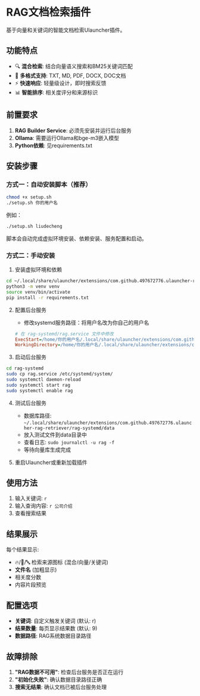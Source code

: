 # RAG文档检索插件

基于向量和关键词的智能文档检索Ulauncher插件。

## 功能特点

- 🔍 **混合检索**: 结合向量语义搜索和BM25关键词匹配
- 📄 **多格式支持**: TXT, MD, PDF, DOCX, DOC文档
- ⚡ **快速响应**: 轻量级设计，即时搜索反馈
- 📊 **智能排序**: 相关度评分和来源标识

## 前置要求

1. **RAG Builder Service**: 必须先安装并运行后台服务
2. **Ollama**: 需要运行Ollama和bge-m3嵌入模型
3. **Python依赖**: 见requirements.txt

## 安装步骤

### 方式一：自动安装脚本（推荐）

```bash
chmod +x setup.sh
./setup.sh 你的用户名
```

例如：
```bash
./setup.sh liudecheng
```

脚本会自动完成虚拟环境安装、依赖安装、服务配置和启动。

### 方式二：手动安装

1. 安装虚拟环境和依赖
```bash
cd ~/.local/share/ulauncher/extensions/com.github.497672776.ulauncher-rag-retriever
python3 -m venv venv
source venv/bin/activate
pip install -r requirements.txt
```

2. 配置后台服务
   - 修改systemd服务路径：将用户名改为你自己的用户名
   ```ini
   # 在 rag-systemd/rag.service 文件中修改
   ExecStart=/home/你的用户名/.local/share/ulauncher/extensions/com.github.497672776.ulauncher-rag-retriever/rag-systemd/start_service.sh
   WorkingDirectory=/home/你的用户名/.local/share/ulauncher/extensions/com.github.497672776.ulauncher-rag-retriever/rag-systemd
   ```

3. 启动后台服务
```bash
cd rag-systemd
sudo cp rag.service /etc/systemd/system/
sudo systemctl daemon-reload
sudo systemctl start rag
sudo systemctl enable rag
```

4. 测试后台服务
   - 数据库路径: `~/.local/share/ulauncher/extensions/com.github.497672776.ulauncher-rag-retriever/rag-systemd/data`
   - 放入测试文件到data目录中
   - 查看日志: `sudo journalctl -u rag -f`
   - 等待向量库生成完成

5. 重启Ulauncher或重新加载插件

## 使用方法

1. 输入关键词: `r`
2. 输入查询内容: `r 公司介绍`
3. 查看搜索结果

## 结果展示

每个结果显示:
- 🔥/🎯/🔤 检索来源图标 (混合/向量/关键词)
- **文件名** (加粗显示)
- 相关度分数
- 内容片段预览

## 配置选项

- **关键词**: 自定义触发关键词 (默认: r)
- **结果数量**: 每页显示结果数 (默认: 9)
- **数据路径**: RAG系统数据目录路径

## 故障排除

1. **"RAG数据不可用"**: 检查后台服务是否正在运行
2. **"初始化失败"**: 确认数据目录路径正确
3. **搜索无结果**: 确认文档已被后台服务处理